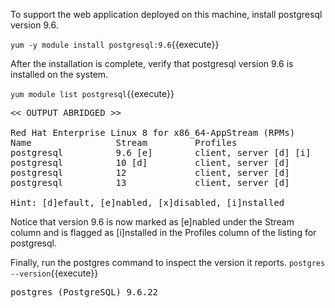 To support the web application deployed on this machine, install postgresql version 9.6.

`yum -y module install postgresql:9.6`{{execute}} 

After the installation is complete, verify that postgresql version 9.6 is installed on the system.

`yum module list postgresql`{{execute}}

<pre class="file">
<< OUTPUT ABRIDGED >>

Red Hat Enterprise Linux 8 for x86_64-AppStream (RPMs)
Name                Stream         Profiles              
postgresql          9.6 [e]        client, server [d] [i]
postgresql          10 [d]         client, server [d]    
postgresql          12             client, server [d]    
postgresql          13             client, server [d]    

Hint: [d]efault, [e]nabled, [x]disabled, [i]nstalled
</pre>

Notice that version 9.6 is now marked as [e]nabled under the Stream column and is flagged as [i]nstalled in the Profiles column of the listing for postgresql.

Finally, run the postgres command to inspect the version it reports.
`postgres --version`{{execute}}
<pre class=file>
postgres (PostgreSQL) 9.6.22
</pre>

